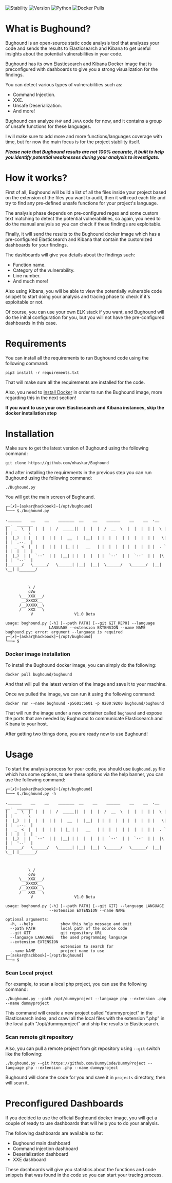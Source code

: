 ![Stability](https://img.shields.io/badge/Stability-Beta-yellowgreen) ![Version](https://img.shields.io/badge/Version-Beta-brightgreen) ![Python](https://img.shields.io/badge/Python-3-blue)
![Docker Pulls](https://img.shields.io/docker/pulls/bughound/bughound)

# What is Bughound?

Bughound is an open-source static code analysis tool that analyzes your code and sends the results to Elasticsearch and Kibana to get useful insights about the potential vulnerabilities in your code.

Bughound has its own Elasticsearch and Kibana Docker image that is preconfigured with dashboards to give you a strong visualization for the findings.

You can detect various types of vulnerabilities such as:
* Command Injection.
* XXE.
* Unsafe Deserialization.
* And more!

Bughound can analyze `PHP` and `JAVA` code for now, and it contains a group of unsafe functions for these languages.

I will make sure to add more and more functions/languages coverage with time, but for now the main focus is for the project stability itself.


***Please note that Bughound results are not 100% accurate, it built to help you identify potential weaknesses during your analysis to investigate.***



# How it works?

First of all, Bughound will build a list of all the files inside your project based on the extension of the files you want to audit, then it will read each file and try to find any pre-defined unsafe functions for your project's language.

The analysis phase depends on pre-configured regex and some custom text matching to detect the potential vulnerabilities, so again, you need to do the manual analysis so you can check if these findings are exploitable.

Finally, it will send the results to the Bughound docker image which has a pre-configured Elasticsearch and Kibana that contain the customized dashboards for your findings.

The dashboards will give you details about the findings such:
* Function name.
* Category of the vulnerability.
* Line number.
* And much more!

Also using Kibana, you will be able to view the potentially vulnerable code snippet to start doing your analysis and tracing phase to check if it's exploitable or not.

Of course, you can use your own ELK stack if you want, and Bughound will do the initial configuration for you, but you will not have the pre-configured dashboards in this case.


# Requirements

You can install all the requirements to run Bughound code using the following command:

`pip3 install -r requirements.txt`

That will make sure all the requirements are installed for the code.

Also, you need to [install Docker](https://docs.docker.com/engine/install/) in order to run the Bughound image, more regarding this in the next section!

**If you want to use your own Elasticsearch and Kibana instances, skip the docker installation step**



# Installation

Make sure to get the latest version of Bughound using the following command:

`git clone https://github.com/mhaskar/Bughound`

And after installing the requirements in the previous step you can run Bughound using the following command:

`./Bughound.py`

You will get the main screen of Bughound.

```
┌─[✗]─[askar@hackbook]─[/opt/bughound]
└──╼ $./bughound.py

.______    __    __    _______  __    __    ______    __    __  .__   __.  _______
|   _  \  |  |  |  |  /  _____||  |  |  |  /  __  \  |  |  |  | |  \ |  | |       \
|  |_)  | |  |  |  | |  |  __  |  |__|  | |  |  |  | |  |  |  | |   \|  | |  .--.  |
|   _  <  |  |  |  | |  | |_ | |   __   | |  |  |  | |  |  |  | |  . `  | |  |  |  |
|  |_)  | |  `--'  | |  |__| | |  |  |  | |  `--'  | |  `--'  | |  |\   | |  '--'  |
|______/   \______/   \______| |__|  |__|  \______/   \______/  |__| \__| |_______/



          \ /
          oVo
      \___XXX___/
       __XXXXX__
      /__XXXXX__\
      /   XXX   \
           V                  V1.0 Beta

usage: bughound.py [-h] [--path PATH] [--git GIT_REPO] --language
                   LANGUAGE --extension EXTENSION --name NAME
bughound.py: error: argument --language is required
┌─[✗]─[askar@hackbook]─[/opt/bughound]
└──╼ $

```

### Docker image installation

To install the Bughound docker image, you can simply do the following:

`docker pull bughound/bughound`

And that will pull the latest version of the image and save it to your machine.

Once we pulled the image, we can run it using the following command:

`docker run --name bughound -p5601:5601 -p 9200:9200 bughound/bughound`

That will run the image under a new container called `bughound` and expose the ports that are needed by Bughound to communicate Elasticsearch and Kibana to your host.

After getting two things done, you are ready now to use Bughound!

# Usage

To start the analysis process for your code, you should use `Bughound.py` file which has some options, to see these options via the help banner, you can use the following command:

```
┌─[✗]─[askar@hackbook]─[/opt/bughound]
└──╼ $./bughound.py -h

.______    __    __    _______  __    __    ______    __    __  .__   __.  _______
|   _  \  |  |  |  |  /  _____||  |  |  |  /  __  \  |  |  |  | |  \ |  | |       \
|  |_)  | |  |  |  | |  |  __  |  |__|  | |  |  |  | |  |  |  | |   \|  | |  .--.  |
|   _  <  |  |  |  | |  | |_ | |   __   | |  |  |  | |  |  |  | |  . `  | |  |  |  |
|  |_)  | |  `--'  | |  |__| | |  |  |  | |  `--'  | |  `--'  | |  |\   | |  '--'  |
|______/   \______/   \______| |__|  |__|  \______/   \______/  |__| \__| |_______/



          \ /
          oVo
      \___XXX___/
       __XXXXX__
      /__XXXXX__\
      /   XXX   \
           V                  V1.0 Beta

usage: bughound.py [-h] [--path PATH] [--git GIT] --language LANGUAGE
                   --extension EXTENSION --name NAME

optional arguments:
  -h, --help            show this help message and exit
  --path PATH           local path of the source code
  --git GIT             git repository URL
  --language LANGUAGE   the used programming language
  --extension EXTENSION
                        extension to search for
  --name NAME           project name to use
┌─[askar@hackbook]─[/opt/bughound]
└──╼ $
```

### Scan Local project
For example, to scan a local php project, you can use the following command:

`./bughound.py --path /opt/dummyproject --language php --extension .php --name dummyproject`

This command will create a new project called "dummyproject" in the Elasticsearch index, and crawl all the local files with the extension ".php" in the local path "/opt/dummyproject" and ship the results to Elasticsearch.

### Scan remote git repository
Also, you can pull a remote project from git repository using `--git` switch like the following:

`./bughound.py --git https://github.com/DummyCode/DummyProject --language php --extension .php --name dummyproject`

Bughound will clone the code for you and save it in `projects` directory, then will scan it.

# Preconfigured Dashboards

If you decided to use the official Bughound docker image, you will get a couple of ready to use dashboards that will help you to do your analysis.

The following dashboards are available so far:
* Bughound main dashboard
* Command injection dashboard
* Deserialization dashboard
* XXE dashboard

These dashboards will give you statistics about the functions and code snippets that was found in the code so you can start your tracing process.
